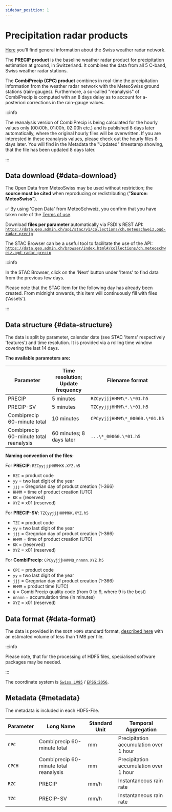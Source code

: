 ```yaml
---
sidebar_position: 1
---
```


# Precipitation radar products

[Here](https://www.meteoswiss.admin.ch/weather/measurement-systems/atmosphere/weather-radar-network.html) you'll find general information about the Swiss weather radar network.

The **PRECIP product** is the baseline weather radar product for precipitation estimation at ground, in Switzerland. It combines the data from all 5 C-band, Swiss weather radar stations.

The **CombiPrecip (CPC) product** combines in real-time the precipitation information from the weather radar network with the MeteoSwiss ground stations (rain-gauges). Furthermore, a so-called "reanalysis" of CombiPrecip is computed with an 8 days delay as to account for a-posteriori corrections in the rain-gauge values. 

:::info

The reanalysis version of CombiPrecip is being calculated for the hourly values only (00:00h, 01:00h, 02:00h etc.) and is published 8 days later automatically, where the original hourly files will be overwritten. If you are interested in these reanalysis values, please check out the hourly files 8 days later. You will find in the Metadata the "Updated" timestamp showing, that the file has been updated 8 days later.

:::


## Data download {#data-download}

The Open Data from MeteoSwiss may be used without restriction; the **source must be cited** when reproducing or redistributing ("**Source: MeteoSwiss**").

:white_check_mark: By using 'Open Data' from MeteoSchweiz, you confirm that you have taken note of the [Terms of use](/general/terms-of-use).

Download **files per parameter** automatically via FSDI's REST API: [`https://data.geo.admin.ch/api/stac/v1/collections/ch.meteoschweiz.ogd-radar-precip`](https://data.geo.admin.ch/api/stac/v1/collections/ch.meteoschweiz.ogd-radar-precip)

<!-- Read our [information on how you can obtain data automatically](/general/download#how-to-download-files-automatically). -->

The STAC Browser can be a useful tool to facilitate the use of the API: [`https://data.geo.admin.ch/browser/index.html#/collections/ch.meteoschweiz.ogd-radar-precip`](https://data.geo.admin.ch/browser/index.html#/collections/ch.meteoschweiz.ogd-radar-precip)

:::info

In the STAC Browser, click on the 'Next' button under 'Items' to find data from the previous few days.

Please note that the STAC item for the following day has already been created. From midnight onwards, this item will continuously fill with files ('Assets').

:::


## Data structure {#data-structure}
The data is split by parameter, calendar date (see STAC 'items' respectively 'features') and time resolution. It is provided via a rolling time window covering the last 14 days.

**The available parameters are:**

| Parameter                              | Time resolution; Update frequency | Filename format                |
| -------------------------------------- | --------------------------------- | ------------------------------ |
| PRECIP                                 | 5 minutes                         | `RZCyyjjjHHMM\*.\*01.h5`       |
| PRECIP-SV                              | 5 minutes                         | `TZCyyjjjHHMM\*.\*01.h5`       |
| Combiprecip 60-minute total            | 10 minutes                        | `CPCyyjjjHHMM\*_00060.\*01.h5` |
| Combiprecip 60-minute total reanalysis | 60 minutes; 8 days later          | `...\*_00060.\*01.h5`          |

**Naming convention of the files:**

For **PRECIP**: `RZCyyjjjHHMMKK.XYZ.h5`
- `RZC` = product code
- `yy` = two last digit of the year
- `jjj` = Gregorian day of product creation (1-366)
- `HHMM` = time of product creation (UTC)
- `KK` = (reserved)
- `XYZ` = x01 (reserved)

For **PRECIP-SV**: `TZCyyjjjHHMMKK.XYZ.h5`
- `TZC` = product code
- `yy` = two last digit of the year
- `jjj` = Gregorian day of product creation (1-366)
- `HHMM` = time of product creation (UTC)
- `KK` = (reserved)
- `XYZ` = x01 (reserved)

For **CombiPrecip**: `CPCyyjjjHHMMQ_nnnnn.XYZ.h5`
- `CPC` = product code
- `yy` = two last digit of the year
- `jjj` = Gregorian day of product creation (1-366)
- `HHMM` = product time (UTC)
- `Q` = CombiPrecip quality code (from 0 to 9, where 9 is the best) 
- `nnnnn` = accumulation time (in minutes)
- `XYZ` = x01 (reserved)


## Data format {#data-format}

The data is provided in the `ODIM HDF5` standard format, [described here](https://www.eumetnet.eu/wp-content/uploads/2021/07/ODIM_H5_v2.4.pdf) with an estimated volume of less than 1 MB per file.

:::info

Please note, that for the processing of HDF5 files, specialised software packages may be needed. 

:::

The coordinate system is [`Swiss LV95`](https://www.swisstopo.admin.ch/en/the-swiss-coordinates-system) / [`EPSG:2056`](https://epsg.io/2056). 


## Metadata {#metadata}

The metadata is included in each HDF5-File.

| Parameter | Long Name                              | Standard Unit | Temporal Aggregation                   |
| --------- | -------------------------------------- | ------------- | -------------------------------------- |
| `CPC`     | Combiprecip 60-minute total            | mm            | Precipitation accumulation over 1 hour |
| `CPCH`    | Combiprecip 60-minute total reanalysis | mm            | Precipitation accumulation over 1 hour |
| `RZC`     | PRECIP                                 | mm/h          | Instantaneous rain rate                |
| `TZC`     | PRECIP-SV                              | mm/h          | Instantaneous rain rate                |


